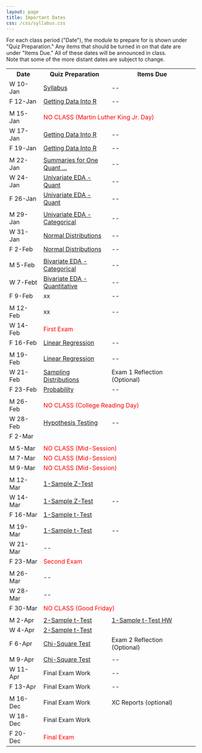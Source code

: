 ```yaml
---
layout: page
title: Important Dates
css: /css/syllabus.css
---
```


<div class="alert alert-info">
For each class period ("Date"), the module to prepare for is shown under "Quiz Preparation." Any items that should be turned in on that date are under "Items Due." All of these dates will be announced in class.
</div>

<div class="alert alert-warning">
Note that some of the more distant dates are subject to change.
</div>

<table width="100%">
<tr><th width="18%">Date</th><th width="36%">Quiz Preparation</th><th width="46%">Items Due</th></tr>
<!---
--->
<tr><td>W 10-Jan</td>
    <td><a href="../modules/GettingDataIntoR">Syllabus</a></td>
    <td>--</td></tr>
<tr><td>F 12-Jan</td>
    <td><a href="../modules/GettingDataIntoR">Getting Data Into R</a></td>
    <td>--</td></tr>
<tr><td></td><td></td><td></td></tr>

<tr><td>M 15-Jan</td>
    <td colspan="2"><span style="color:red">NO CLASS (Martin Luther King Jr. Day)</span></td></tr>
<tr><td>W 17-Jan</td>
    <td><a href="../modules/GettingDataIntoR">Getting Data Into R</a></td>
    <td>--</td></tr>
<tr><td>F 19-Jan</td>
    <td><a href="../modules/GettingDataIntoR">Getting Data Into R</a></td>
    <td>--</td></tr>
<tr><td></td><td></td><td></td></tr>

<tr><td>M 22-Jan</td>
    <td><a href="../modules/UEDAQuant1">Summaries for One Quant ...</a></td>
    <td>--</td></tr>
<tr><td>W 24-Jan</td>
    <td><a href="../modules/UEDAQuant2">Univariate EDA - Quant</a></td>
    <td>--</td></tr>
<tr><td>F 26-Jan</td>
    <td><a href="../modules/UEDAQuant2">Univariate EDA - Quant</a></td>
    <td>--</td></tr>
<tr><td></td><td></td><td></td></tr>

<tr><td>M 29-Jan</td>
    <td><a href="../modules/UEDACat">Univariate EDA - Categorical</a></td>
    <td>--</td></tr>
<tr><td>W 31-Jan</td>
    <td><a href="../modules/NormalDist">Normal Distributions</a></td>
    <td>--</td></tr>
<tr><td>F 2-Feb</td>
    <td><a href="../modules/NormalDist">Normal Distributions</a></td>
    <td>--</td></tr>
<tr><td></td><td></td><td></td></tr>

<tr><td>M 5-Feb</td>
    <td><a href="../modules/BEDACat">Bivariate EDA - Categorical</a></td>
    <td>--</td></tr>
<tr><td>W 7-Febt</td>
    <td><a href="../modules/BEDAQuant">Bivariate EDA - Quantitative</a></td>
    <td>--</td></tr>
<tr><td>F 9-Feb</td>
    <td>xx</td>
    <td>--</td></tr>
<tr><td></td><td></td><td></td></tr>

<tr><td>M 12-Feb</td>
    <td>xx</td>
    <td>--</td></tr>
<tr><td>W 14-Feb</td>
    <td colspan="2"><span style="color:red">First Exam</span></td></tr>
<tr><td>F 16-Feb</td>
    <td><a href="../modules/LinearRegression">Linear Regression</a></td>
    <td>--</td></tr>
<tr><td></td><td></td><td></td></tr>

<tr><td>M 19-Feb</td>
    <td><a href="../modules/LinearRegression">Linear Regression</a></td>
    <td>--</td></tr>
<tr><td>W 21-Feb</td>
    <td><a href="../modules/SamplingDist">Sampling Distributions</a></td>
    <td>Exam 1 Reflection (Optional)</td></tr>
<tr><td>F 23-Feb</td>
    <td><a href="../modules/Probability">Probability</a></td>
    <td>--</td></tr>
<tr><td></td><td></td><td></td></tr>

<tr><td>M 26-Feb</td>
    <td colspan="2"><span style="color:red">NO CLASS (College Reading Day)</span></td></tr>
<tr><td>W 28-Feb</td>
    <td><a href="../modules/HypTesting">Hypothesis Testing</a></td>
    <td>--</td></tr>
<tr><td>F 2-Mar</td>
    <td></td>
    <td></td></tr>
<tr><td></td><td></td><td></td></tr>

<tr><td>M 5-Mar</td>
    <td colspan="2"><span style="color:red">NO CLASS (Mid-Session)</span></td></tr>
<tr><td>M 7-Mar</td>
    <td colspan="2"><span style="color:red">NO CLASS (Mid-Session)</span></td></tr>
<tr><td>M 9-Mar</td>
    <td colspan="2"><span style="color:red">NO CLASS (Mid-Session)</span></td></tr>
<tr><td></td><td></td><td></td></tr>

<tr><td>M 12-Mar</td>
    <td><a href="../modules/1SampleZ">1-Sample Z-Test</a></td>
    <td></td></tr>
<tr><td>W 14-Mar</td>
    <td><a href="../modules/1SampleZ">1-Sample Z-Test</a></td>
    <td>--</td></tr>
<tr><td>F 16-Mar</td>
    <td><a href="../modules/1Samplet">1-Sample t-Test</a></td>
    <td></td></tr>
<tr><td></td><td></td><td></td></tr>

<tr><td>M 19-Mar</td>
    <td><a href="../modules/1Samplet">1-Sample t-Test</a></td>
    <td>--</td></tr>
<tr><td>W 21-Mar</td>
    <td>--</td>
    <td></td></tr>
<tr><td>F 23-Mar</td>
    <td colspan="2"><span style="color:red">Second Exam</span></td></tr>
<tr><td></td><td></td><td></td></tr>

<tr><td>M 26-Mar</td>
    <td>--</td>
    <td></td></tr>
<tr><td>W 28-Mar</td>
    <td>--</td>
    <td></td></tr>
<tr><td>F 30-Mar</td>
    <td colspan="2"><span style="color:red">NO CLASS (Good Friday)</span></td></tr>
<tr><td></td><td></td><td></td></tr>

<tr><td>M 2-Apr</td>
    <td><a href="../modules/2Samplet">2-Sample t-Test</a></td>
    <td><a href="../modules/1Samplet_HW">1-Sample t-Test HW</a></td></tr>
<tr><td>W 4-Apr</td>
    <td><a href="../modules/2Samplet">2-Sample t-Test</a></td>
    <td></td></tr>
<tr><td>F 6-Apr</td>
    <td><a href="../modules/ChiSquare">Chi-Square Test</a></td>
    <td>Exam 2 Reflection (Optional)</td></tr>
<tr><td></td><td></td><td></td></tr>

<tr><td>M 9-Apr</td>
    <td><a href="../modules/ChiSquare">Chi-Square Test</a></td>
    <td>--</td></tr>
<tr><td>W 11-Apr</td>
    <td>Final Exam Work</td>
    <td>--</td></tr>
<tr><td>F 13-Apr</td>
    <td>Final Exam Work</td>
    <td>--</td></tr>
<tr><td></td><td></td><td></td></tr>

<tr><td>M 16-Dec</td>
    <td>Final Exam Work</td>
    <td>XC Reports (optional)</td></tr>
<tr><td>W 18-Dec</td>
    <td>Final Exam Work</td>
    <td></td></tr>
<tr><td>F 20-Dec</td>
    <td colspan="2"><span style="color:red">Final Exam</span></td></tr>
</table>
